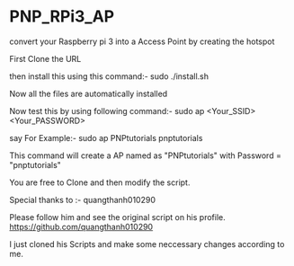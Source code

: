 # PNP_RPi3_AP
convert your Raspberry pi 3 into a Access Point by creating the hotspot

First Clone the URL

then install this using this command:-
sudo ./install.sh 

Now all the files are automatically installed

Now test this by using following command:-
sudo ap <Your_SSID> <Your_PASSWORD>

say For Example:-
sudo ap PNPtutorials pnptutorials

This command will create a AP named as "PNPtutorials" with Password = "pnptutorials"

You are free to Clone and then modify the script.

Special thanks to :-
quangthanh010290

Please follow him and see the original script on his profile. 
https://github.com/quangthanh010290

I just cloned his Scripts and make some neccessary changes according to me.
